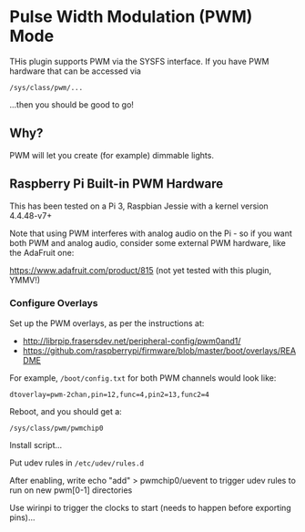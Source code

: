 # Pulse Width Modulation (PWM) Mode

THis plugin supports PWM via the SYSFS interface.  If you have PWM hardware that can be accessed via

```
/sys/class/pwm/...
```

...then you should be good to go!

## Why?

PWM will let you create (for example) dimmable lights.

## Raspberry Pi Built-in PWM Hardware

This has been tested on a Pi 3, Raspbian Jessie with a kernel version 4.4.48-v7+

Note that using PWM interferes with analog audio on the Pi - so if you want both PWM and analog audio, consider some external PWM hardware, like the AdaFruit one:

https://www.adafruit.com/product/815 (not yet tested with this plugin, YMMV!)

### Configure Overlays

Set up the PWM overlays, as per the instructions at:

* http://librpip.frasersdev.net/peripheral-config/pwm0and1/
* https://github.com/raspberrypi/firmware/blob/master/boot/overlays/README

For example, ``/boot/config.txt`` for both PWM channels would look like:

```
dtoverlay=pwm-2chan,pin=12,func=4,pin2=13,func2=4
```

Reboot, and you should get a:

```
/sys/class/pwm/pwmchip0
```

Install script...

Put udev rules in ``/etc/udev/rules.d``

After enabling, write echo "add" > pwmchip0/uevent to trigger udev rules to run on new pwm[0-1] directories

Use wirinpi to trigger the clocks to start (needs to happen before exporting pins)...

